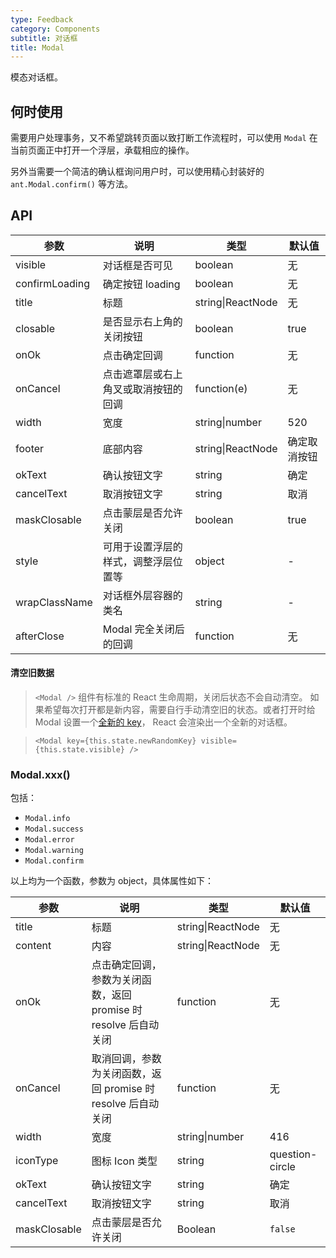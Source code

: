 ```yaml
---
type: Feedback
category: Components
subtitle: 对话框
title: Modal
---
```


模态对话框。

## 何时使用

需要用户处理事务，又不希望跳转页面以致打断工作流程时，可以使用 `Modal` 在当前页面正中打开一个浮层，承载相应的操作。

另外当需要一个简洁的确认框询问用户时，可以使用精心封装好的 `ant.Modal.confirm()` 等方法。

## API

| 参数       | 说明           | 类型             | 默认值       |
|------------|----------------|------------------|--------------|
| visible    | 对话框是否可见 | boolean          | 无           |
| confirmLoading | 确定按钮 loading | boolean    | 无           |
| title      | 标题           | string\|ReactNode | 无           |
| closable   | 是否显示右上角的关闭按钮 | boolean    | true        |
| onOk       | 点击确定回调       | function     | 无           |
| onCancel   | 点击遮罩层或右上角叉或取消按钮的回调  | function(e)  | 无         |
| width      | 宽度           | string\|number | 520           |
| footer     | 底部内容       | string\|ReactNode | 确定取消按钮 |
| okText     | 确认按钮文字    | string           | 确定       |
| cancelText | 取消按钮文字    | string           | 取消       |
| maskClosable | 点击蒙层是否允许关闭 | boolean   | true       |
| style | 可用于设置浮层的样式，调整浮层位置等 | object   | - |
| wrapClassName | 对话框外层容器的类名 | string   | - |
| afterClose | Modal 完全关闭后的回调 | function | 无 |

#### 清空旧数据

> `<Modal />` 组件有标准的 React 生命周期，关闭后状态不会自动清空。
> 如果希望每次打开都是新内容，需要自行手动清空旧的状态。或者打开时给 Modal 设置一个[全新的 key](https://github.com/ant-design/ant-design/issues/4165)， React 会渲染出一个全新的对话框。

> ```
> <Modal key={this.state.newRandomKey} visible={this.state.visible} />
> ```

### Modal.xxx()

包括：

- `Modal.info`
- `Modal.success`
- `Modal.error`
- `Modal.warning`
- `Modal.confirm`

以上均为一个函数，参数为 object，具体属性如下：

| 参数       | 说明           | 类型             | 默认值       |
|------------|----------------|------------------|--------------|
| title      | 标题           | string\|ReactNode | 无           |
| content    | 内容           | string\|ReactNode | 无           |
| onOk       | 点击确定回调，参数为关闭函数，返回 promise 时 resolve 后自动关闭      | function         | 无           |
| onCancel   | 取消回调，参数为关闭函数，返回 promise 时 resolve 后自动关闭       | function         | 无           |
| width      | 宽度           | string\|number | 416           |
| iconType   | 图标 Icon 类型    | string | question-circle |
| okText     | 确认按钮文字    | string           | 确定       |
| cancelText | 取消按钮文字    | string           | 取消       |
| maskClosable | 点击蒙层是否允许关闭 | Boolean   | `false`    |

<style>
.code-box-demo .ant-btn {
  margin-right: 8px;
}
</style>
